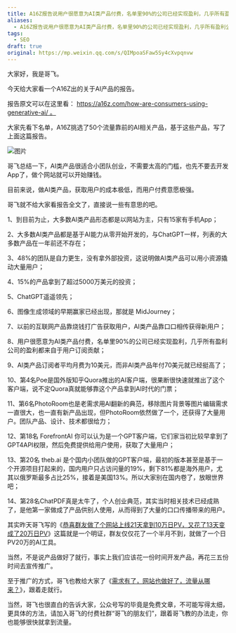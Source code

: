 ```yaml
---
title: A16Z报告说用户很愿意为AI类产品付费，名单里90%的公司已经实现盈利，几乎所有盈利公司的盈利都来自于用户订阅贡献
aliases:
  - A16Z报告说用户很愿意为AI类产品付费，名单里90%的公司已经实现盈利，几乎所有盈利公司的盈利都来自于用户订阅贡献
tags:
  - SEO
draft: true
original: https://mp.weixin.qq.com/s/QIMpoaSFaw5Sy4cXvpqnvw
---
```

大家好，我是哥飞。  

今天给大家看一个A16Z出的关于AI产品的报告。

报告原文可以在这里看： https://a16z.com/how-are-consumers-using-generative-ai/ 。

大家先看下名单，A16Z挑选了50个流量靠前的AI相关产品，基于这些产品，写了上面这篇报告。  

![图片](https://mmbiz.qpic.cn/sz_mmbiz_png/LBrX00GQeicveeAFuCCDO6wr0FiajU8cbyuLXKlGyP2Xe7nyAZarL6lwfWtI5hia8NroA1RYavXXtjtDf6iboZt5AQ/640?wx_fmt=png&tp=webp&wxfrom=5&wx_lazy=1&wx_co=1)

哥飞总结一下，AI类产品很适合小团队创业，不需要太高的门槛，也先不要去开发App了，做个网站就可以开始赚钱。

目前来说，做AI类产品，获取用户的成本极低，而用户付费意愿极强。

哥飞就不给大家看报告全文了，直接说一些有意思的吧。  

1、到目前为止，大多数AI类产品形态都是以网站为主，只有15家有手机App；

2、大多数AI类产品都是基于AI能力从零开始开发的，与ChatGPT一样，列表的大多数产品在一年前还不存在；

3、48%的团队是自力更生，没有拿外部投资，这说明做AI类产品可以用小资源撬动大量用户；

4、15%的产品拿到了超过5000万美元的投资；

5、ChatGPT遥遥领先；

6、图像生成领域的早期赢家已经出现，那就是 MidJourney；

7、以前的互联网产品靠烧钱打广告获取用户，AI类产品靠口口相传获得新用户；

8、用户很愿意为AI类产品付费，名单里90%的公司已经实现盈利，几乎所有盈利公司的盈利都来自于用户订阅贡献；

9、AI类产品订阅者平均月费为10美元，而非AI类产品年付70美元就已经挺高了；

10、第4名Poe是国外版知乎Quora推出的AI客户端，很果断很快速就推出了这个客户端，说不定Quora真就能够靠这个产品拿到AI时代的门票；  

11、第6名PhotoRoom也是老需求用AI翻新的典范，移除图片背景等图片编辑需求一直很大，也一直有新产品出现，但PhotoRoom依然做了一个，还获得了大量用户。团队产品、设计、技术都很给力；

12、第18名 ForefrontAI 你可以认为是一个GPT客户端，它们家当初比较早拿到了GPT4API权限，然后免费提供给用户使用，获取了大量用户；  

13、第20名 theb.ai 是个国内小团队做的GPT客户端，最初的版本甚至是基于一个开源项目打起来的，国内用户只占访问量的19%，剩下81%都是海外用户，尤其以俄罗斯最多占比25%，接着是美国13%。所以大家别在国内卷了，放眼世界吧；

14、第28名ChatPDF真是太牛了，个人创业典范，其实当时相关技术已经成熟了，是他第一家做成了产品供别人使用，从而得到了大量的口口传播带来的用户。

其实昨天哥飞写的《[恭喜群友做了个网站上线21天拿到10万日PV，又花了13天变成了20万日PV](http://mp.weixin.qq.com/s?__biz=MjM5OTIzMzYyMA==&mid=2650080168&idx=1&sn=7f837bf7410b7e483daf0f3829c24ea3&chksm=bf3f32938848bb85c1e7f74baee5cb56322649c8f6b515aba6a33fdda1166f60f315df98456a&scene=21#wechat_redirect)》这篇就是一个明证，群友仅仅花了一个半月不到，就做了一个日PV20万的AI工具。

当然，不是说产品做好了就行，事实上我们应该花一份时间开发产品，再花三五份时间去宣传推广。  

至于推广的方式，哥飞也教给大家了《[需求有了，网站也做好了，流量从哪来？](http://mp.weixin.qq.com/s?__biz=MjM5OTIzMzYyMA==&mid=2650080076&idx=1&sn=ba633cd711baa31db2cb94116a475351&chksm=bf3f32778848bb616615f902392572cbe81d840027f8e7e4dcc14b7ff98f43f8dafdbdc1b5de&scene=21#wechat_redirect)》，跟着走就行。  

当然，哥飞也很直白的告诉大家，公众号写的毕竟是免费文章，不可能写得太细，更具体的方法，请加入哥飞的付费社群“哥飞的朋友们”，跟着哥飞教的办法走，你也能够很快就拿到流量。  